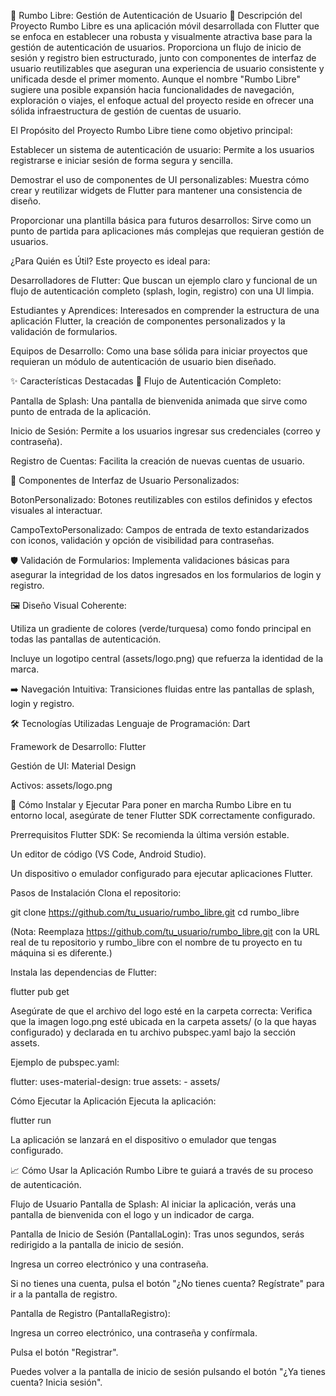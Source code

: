 🧭 Rumbo Libre: Gestión de Autenticación de Usuario 🚀
Descripción del Proyecto
Rumbo Libre es una aplicación móvil desarrollada con Flutter que se enfoca en establecer una robusta y visualmente atractiva base para la gestión de autenticación de usuarios. Proporciona un flujo de inicio de sesión y registro bien estructurado, junto con componentes de interfaz de usuario reutilizables que aseguran una experiencia de usuario consistente y unificada desde el primer momento. Aunque el nombre "Rumbo Libre" sugiere una posible expansión hacia funcionalidades de navegación, exploración o viajes, el enfoque actual del proyecto reside en ofrecer una sólida infraestructura de gestión de cuentas de usuario.

El Propósito del Proyecto
Rumbo Libre tiene como objetivo principal:

Establecer un sistema de autenticación de usuario: Permite a los usuarios registrarse e iniciar sesión de forma segura y sencilla.

Demostrar el uso de componentes de UI personalizables: Muestra cómo crear y reutilizar widgets de Flutter para mantener una consistencia de diseño.

Proporcionar una plantilla básica para futuros desarrollos: Sirve como un punto de partida para aplicaciones más complejas que requieran gestión de usuarios.

¿Para Quién es Útil?
Este proyecto es ideal para:

Desarrolladores de Flutter: Que buscan un ejemplo claro y funcional de un flujo de autenticación completo (splash, login, registro) con una UI limpia.

Estudiantes y Aprendices: Interesados en comprender la estructura de una aplicación Flutter, la creación de componentes personalizados y la validación de formularios.

Equipos de Desarrollo: Como una base sólida para iniciar proyectos que requieran un módulo de autenticación de usuario bien diseñado.

✨ Características Destacadas
🔐 Flujo de Autenticación Completo:

Pantalla de Splash: Una pantalla de bienvenida animada que sirve como punto de entrada de la aplicación.

Inicio de Sesión: Permite a los usuarios ingresar sus credenciales (correo y contraseña).

Registro de Cuentas: Facilita la creación de nuevas cuentas de usuario.

🎨 Componentes de Interfaz de Usuario Personalizados:

BotonPersonalizado: Botones reutilizables con estilos definidos y efectos visuales al interactuar.

CampoTextoPersonalizado: Campos de entrada de texto estandarizados con iconos, validación y opción de visibilidad para contraseñas.

🛡️ Validación de Formularios: Implementa validaciones básicas para asegurar la integridad de los datos ingresados en los formularios de login y registro.

🖼️ Diseño Visual Coherente:

Utiliza un gradiente de colores (verde/turquesa) como fondo principal en todas las pantallas de autenticación.

Incluye un logotipo central (assets/logo.png) que refuerza la identidad de la marca.

➡️ Navegación Intuitiva: Transiciones fluidas entre las pantallas de splash, login y registro.

🛠️ Tecnologías Utilizadas
Lenguaje de Programación: Dart

Framework de Desarrollo: Flutter

Gestión de UI: Material Design

Activos: assets/logo.png

🚀 Cómo Instalar y Ejecutar
Para poner en marcha Rumbo Libre en tu entorno local, asegúrate de tener Flutter SDK correctamente configurado.

Prerrequisitos
Flutter SDK: Se recomienda la última versión estable.

Un editor de código (VS Code, Android Studio).

Un dispositivo o emulador configurado para ejecutar aplicaciones Flutter.

Pasos de Instalación
Clona el repositorio:

git clone https://github.com/tu_usuario/rumbo_libre.git
cd rumbo_libre

(Nota: Reemplaza https://github.com/tu_usuario/rumbo_libre.git con la URL real de tu repositorio y rumbo_libre con el nombre de tu proyecto en tu máquina si es diferente.)

Instala las dependencias de Flutter:

flutter pub get

Asegúrate de que el archivo del logo esté en la carpeta correcta:
Verifica que la imagen logo.png esté ubicada en la carpeta assets/ (o la que hayas configurado) y declarada en tu archivo pubspec.yaml bajo la sección assets.

Ejemplo de pubspec.yaml:

flutter:
  uses-material-design: true
  assets:
    - assets/

Cómo Ejecutar la Aplicación
Ejecuta la aplicación:

flutter run

La aplicación se lanzará en el dispositivo o emulador que tengas configurado.

📈 Cómo Usar la Aplicación
Rumbo Libre te guiará a través de su proceso de autenticación.

Flujo de Usuario
Pantalla de Splash: Al iniciar la aplicación, verás una pantalla de bienvenida con el logo y un indicador de carga.

Pantalla de Inicio de Sesión (PantallaLogin): Tras unos segundos, serás redirigido a la pantalla de inicio de sesión.

Ingresa un correo electrónico y una contraseña.

Si no tienes una cuenta, pulsa el botón "¿No tienes cuenta? Regístrate" para ir a la pantalla de registro.

Pantalla de Registro (PantallaRegistro):

Ingresa un correo electrónico, una contraseña y confírmala.

Pulsa el botón "Registrar".

Puedes volver a la pantalla de inicio de sesión pulsando el botón "¿Ya tienes cuenta? Inicia sesión".
